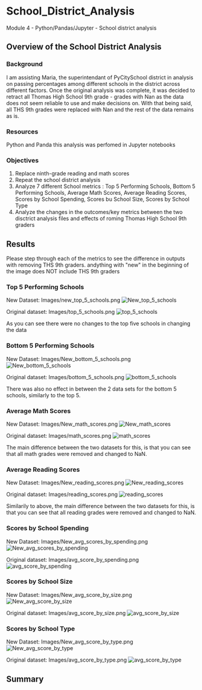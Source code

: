 # School_District_Analysis
Module 4 - Python/Pandas/Jupyter - School district analysis

## Overview of the School District Analysis
### Background
I am assisting Maria, the superintendant of PyCitySchool district in analysis on passing percentages among different schools in the district across different factors.
Once the original analysis was complete, it was decided to retract all Thomas High School 9th grade - grades with Nan as the data does not seem reliable to use and make decisions on.
With that being said, all THS 9th grades were replaced with Nan and the rest of the data remains as is.

### Resources
Python and Panda
this analysis was perfomed in Jupyter notebooks

### Objectives
1. Replace ninth-grade reading and math scores
2. Repeat the school district analysis
3. Analyze 7 different School metrics : Top 5 Performing Schools, Bottom 5 Performing Schools, Average Math Scores, Average Reading Scores, Scores by School Spending, Scores bu School Size, Scores by School Type
4. Analyze the changes in the outcomes/key metrics between the two disctrict analysis files and effects of roming Thomas High School 9th graders

## Results
Please step through each of the metrics to see the difference in outputs with removing THS 9th graders. andything with "new" in the beginning of the image does NOT include THS 9th graders

### Top 5 Performing Schools
New Dataset: Images/new_top_5_schools.png
![New_top_5_schools](https://user-images.githubusercontent.com/94019661/149845376-be40fb5d-464e-4b24-870c-20831bd237f7.png)

Original dataset: Images/top_5_schools.png
![top_5_schools](https://user-images.githubusercontent.com/94019661/149845426-f65b6d4d-1227-4177-add0-c4eb5f90671a.png)

As you can see there were no changes to the top five schools in changing the data

### Bottom 5 Performing Schools
New Dataset: Images/New_bottom_5_schools.png
![New_bottom_5_schools](https://user-images.githubusercontent.com/94019661/149845452-85a2a115-0649-436f-89d9-b734a053647d.png)

Original dataset: Images/bottom_5_schools.png
![bottom_5_schools](https://user-images.githubusercontent.com/94019661/149845481-4543ff0d-22df-4141-850c-320172f8fc53.png)

There was also no effect in between the 2 data sets for the bottom 5 schools, similarly to the top 5.

### Average Math Scores
New Dataset: Images/New_math_scores.png
![New_math_scores](https://user-images.githubusercontent.com/94019661/149845509-7a686548-de7e-4805-99da-54371d03fc56.png)

Original dataset: Images/math_scores.png
![math_scores](https://user-images.githubusercontent.com/94019661/149845582-8a7d2550-91ea-4be8-a585-14ca8d92f8a0.png)

The main difference between the two datasets for this, is that you can see that all math grades were removed and changed to NaN.

### Average Reading Scores
New Dataset: Images/New_reading_scores.png
![New_reading_scores](https://user-images.githubusercontent.com/94019661/149845527-a6ed46fe-e97a-447b-9338-02c09c575341.png)

Original dataset: Images/reading_scores.png
![reading_scores](https://user-images.githubusercontent.com/94019661/149845620-2e81ebc2-a23e-4bac-aa9c-bf205f173037.png)

Similarily to above, the main difference between the two datasets for this, is that you can see that all reading grades were removed and changed to NaN.

### Scores by School Spending
New Dataset: Images/New_avg_scores_by_spending.png
![New_avg_scores_by_spending](https://user-images.githubusercontent.com/94019661/149846124-078badf2-66a5-41b6-a94c-6a3d5ba56670.png)

Original dataset: Images/avg_score_by_spending.png
![avg_score_by_spending](https://user-images.githubusercontent.com/94019661/149845653-cdf9e4ef-c546-4e30-8e20-f05ad0092894.png)


### Scores by School Size
New Dataset: Images/New_avg_score_by_size.png
![New_avg_score_by_size](https://user-images.githubusercontent.com/94019661/149845553-f00788e1-c7de-4afa-991b-aabcf656f0cc.png)

Original dataset: Images/avg_score_by_size.png
![avg_score_by_size](https://user-images.githubusercontent.com/94019661/149845641-eb35b26a-ed30-4873-86a0-71f198267712.png)


### Scores by School Type
New Dataset: Images/New_avg_score_by_type.png
![New_avg_score_by_type](https://user-images.githubusercontent.com/94019661/149845558-80a4ff20-b9e7-4b12-83bf-50446f0d16fd.png)

Original dataset: Images/avg_score_by_type.png
![avg_score_by_type](https://user-images.githubusercontent.com/94019661/149845659-0361a78b-8f3f-4262-971a-a8b071afd5d6.png)


## Summary

